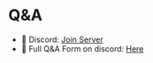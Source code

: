 # Q&A
- 🔗 Discord: [Join Server](https://discord.com/invite/n8M25v2fGq)
- 📝 Full Q&A Form on discord: [Here](https://discord.com/channels/1240236439401267220/1392431702198063276)